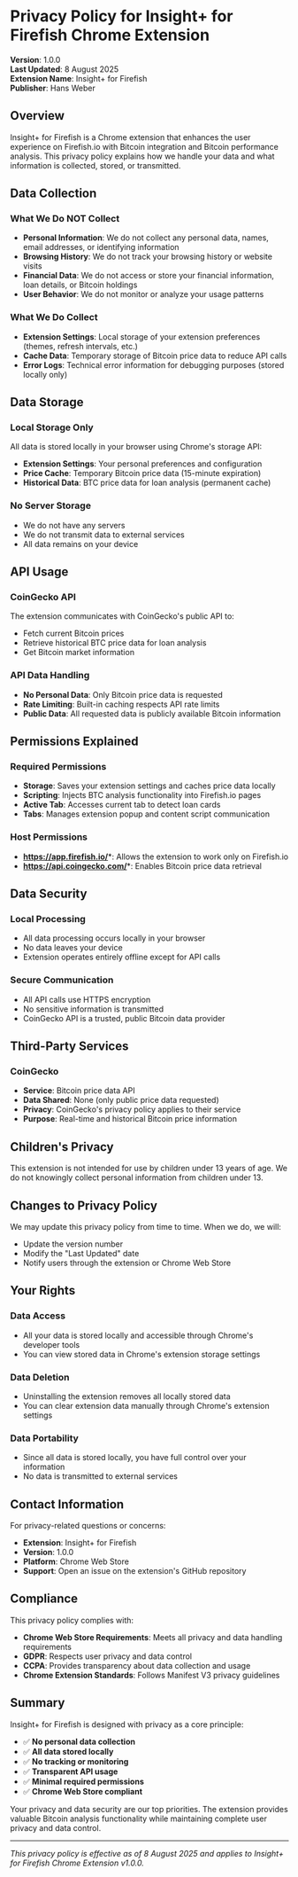 # Privacy Policy for Insight+ for Firefish Chrome Extension

**Version**: 1.0.0  
**Last Updated**: 8 August 2025  
**Extension Name**: Insight+ for Firefish  
**Publisher**: Hans Weber

## Overview

Insight+ for Firefish is a Chrome extension that enhances the user experience on Firefish.io with Bitcoin integration and Bitcoin performance analysis. This privacy policy explains how we handle your data and what information is collected, stored, or transmitted.

## Data Collection

### What We Do NOT Collect
- **Personal Information**: We do not collect any personal data, names, email addresses, or identifying information
- **Browsing History**: We do not track your browsing history or website visits
- **Financial Data**: We do not access or store your financial information, loan details, or Bitcoin holdings
- **User Behavior**: We do not monitor or analyze your usage patterns

### What We Do Collect
- **Extension Settings**: Local storage of your extension preferences (themes, refresh intervals, etc.)
- **Cache Data**: Temporary storage of Bitcoin price data to reduce API calls
- **Error Logs**: Technical error information for debugging purposes (stored locally only)

## Data Storage

### Local Storage Only
All data is stored locally in your browser using Chrome's storage API:
- **Extension Settings**: Your personal preferences and configuration
- **Price Cache**: Temporary Bitcoin price data (15-minute expiration)
- **Historical Data**: BTC price data for loan analysis (permanent cache)

### No Server Storage
- We do not have any servers
- We do not transmit data to external services
- All data remains on your device

## API Usage

### CoinGecko API
The extension communicates with CoinGecko's public API to:
- Fetch current Bitcoin prices
- Retrieve historical BTC price data for loan analysis
- Get Bitcoin market information

### API Data Handling
- **No Personal Data**: Only Bitcoin price data is requested
- **Rate Limiting**: Built-in caching respects API rate limits
- **Public Data**: All requested data is publicly available Bitcoin information

## Permissions Explained

### Required Permissions
- **Storage**: Saves your extension settings and caches price data locally
- **Scripting**: Injects BTC analysis functionality into Firefish.io pages
- **Active Tab**: Accesses current tab to detect loan cards
- **Tabs**: Manages extension popup and content script communication

### Host Permissions
- **https://app.firefish.io/***: Allows the extension to work only on Firefish.io
- **https://api.coingecko.com/***: Enables Bitcoin price data retrieval

## Data Security

### Local Processing
- All data processing occurs locally in your browser
- No data leaves your device
- Extension operates entirely offline except for API calls

### Secure Communication
- All API calls use HTTPS encryption
- No sensitive information is transmitted
- CoinGecko API is a trusted, public Bitcoin data provider

## Third-Party Services

### CoinGecko
- **Service**: Bitcoin price data API
- **Data Shared**: None (only public price data requested)
- **Privacy**: CoinGecko's privacy policy applies to their service
- **Purpose**: Real-time and historical Bitcoin price information

## Children's Privacy

This extension is not intended for use by children under 13 years of age. We do not knowingly collect personal information from children under 13.

## Changes to Privacy Policy

We may update this privacy policy from time to time. When we do, we will:
- Update the version number
- Modify the "Last Updated" date
- Notify users through the extension or Chrome Web Store

## Your Rights

### Data Access
- All your data is stored locally and accessible through Chrome's developer tools
- You can view stored data in Chrome's extension storage settings

### Data Deletion
- Uninstalling the extension removes all locally stored data
- You can clear extension data manually through Chrome's extension settings

### Data Portability
- Since all data is stored locally, you have full control over your information
- No data is transmitted to external services

## Contact Information

For privacy-related questions or concerns:
- **Extension**: Insight+ for Firefish
- **Version**: 1.0.0
- **Platform**: Chrome Web Store
- **Support**: Open an issue on the extension's GitHub repository

## Compliance

This privacy policy complies with:
- **Chrome Web Store Requirements**: Meets all privacy and data handling requirements
- **GDPR**: Respects user privacy and data control
- **CCPA**: Provides transparency about data collection and usage
- **Chrome Extension Standards**: Follows Manifest V3 privacy guidelines

## Summary

Insight+ for Firefish is designed with privacy as a core principle:
- ✅ **No personal data collection**
- ✅ **All data stored locally**
- ✅ **No tracking or monitoring**
- ✅ **Transparent API usage**
- ✅ **Minimal required permissions**
- ✅ **Chrome Web Store compliant**

Your privacy and data security are our top priorities. The extension provides valuable Bitcoin analysis functionality while maintaining complete user privacy and data control.

---

*This privacy policy is effective as of 8 August 2025 and applies to Insight+ for Firefish Chrome Extension v1.0.0.*
